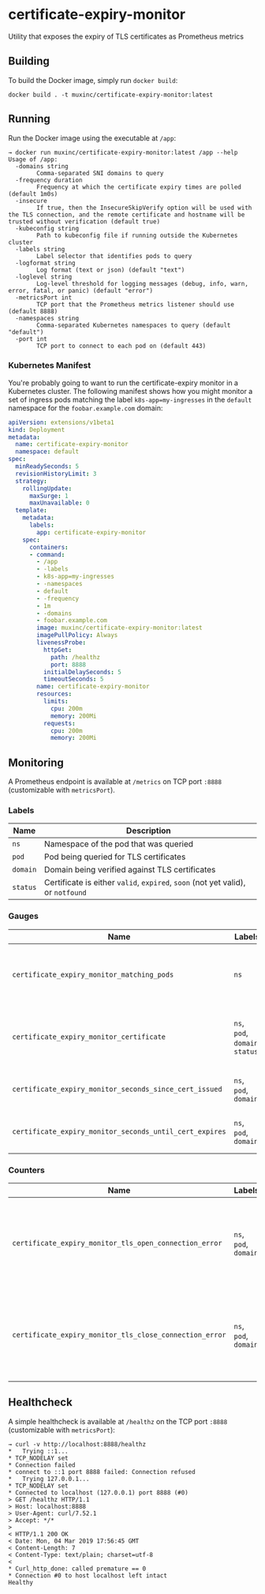 # certificate-expiry-monitor
Utility that exposes the expiry of TLS certificates as Prometheus metrics

## Building
To build the Docker image, simply run `docker build`:
```
docker build . -t muxinc/certificate-expiry-monitor:latest
```

## Running
Run the Docker image using the executable at `/app`:
```
→ docker run muxinc/certificate-expiry-monitor:latest /app --help
Usage of /app:
  -domains string
    	Comma-separated SNI domains to query
  -frequency duration
    	Frequency at which the certificate expiry times are polled (default 1m0s)
  -insecure
    	If true, then the InsecureSkipVerify option will be used with the TLS connection, and the remote certificate and hostname will be trusted without verification (default true)
  -kubeconfig string
    	Path to kubeconfig file if running outside the Kubernetes cluster
  -labels string
    	Label selector that identifies pods to query
  -logformat string
    	Log format (text or json) (default "text")
  -loglevel string
    	Log-level threshold for logging messages (debug, info, warn, error, fatal, or panic) (default "error")
  -metricsPort int
    	TCP port that the Prometheus metrics listener should use (default 8888)
  -namespaces string
    	Comma-separated Kubernetes namespaces to query (default "default")
  -port int
    	TCP port to connect to each pod on (default 443)

```

### Kubernetes Manifest
You're probably going to want to run the certificate-expiry monitor in a Kubernetes cluster. The following manifest shows how you might monitor a set of ingress pods matching the label `k8s-app=my-ingresses` in the `default` namespace for the `foobar.example.com` domain:

```yaml
apiVersion: extensions/v1beta1
kind: Deployment
metadata:
  name: certificate-expiry-monitor
  namespace: default
spec:
  minReadySeconds: 5
  revisionHistoryLimit: 3
  strategy:
    rollingUpdate:
      maxSurge: 1
      maxUnavailable: 0
  template:
    metadata:
      labels:
        app: certificate-expiry-monitor
    spec:
      containers:
      - command:
        - /app
        - -labels
        - k8s-app=my-ingresses
        - -namespaces
        - default
        - -frequency
        - 1m
        - -domains
        - foobar.example.com
        image: muxinc/certificate-expiry-monitor:latest
        imagePullPolicy: Always
        livenessProbe:
          httpGet:
            path: /healthz
            port: 8888
          initialDelaySeconds: 5
          timeoutSeconds: 5
        name: certificate-expiry-monitor
        resources:
          limits:
            cpu: 200m
            memory: 200Mi
          requests:
            cpu: 200m
            memory: 200Mi
```

## Monitoring
A Prometheus endpoint is available at `/metrics` on TCP port `:8888` (customizable with `metricsPort`).

### Labels
| Name  | Description  |
|---|---|
| `ns` | Namespace of the pod that was queried |
| `pod` | Pod being queried for TLS certificates |
| `domain` | Domain being verified against TLS certificates |
| `status` | Certificate is either `valid`, `expired`, `soon` (not yet valid), or `notfound` |

### Gauges
| Name  | Labels | Description  |
|---|---|---|
| `certificate_expiry_monitor_matching_pods` | `ns` | Number of pods that match the label filter in a namespace  |
| `certificate_expiry_monitor_certificate`  | `ns`, `pod`, `domain`, `status` | Number of pods with a certificate in a given status for the domain |
| `certificate_expiry_monitor_seconds_since_cert_issued`  | `ns`, `pod`, `domain` | Seconds since the certificate was issued  |
| `certificate_expiry_monitor_seconds_until_cert_expires`  | `ns`, `pod`, `domain` | Seconds until the certificate expires  |

### Counters
| Name  | Labels | Description  |
|---|---|---|
| `certificate_expiry_monitor_tls_open_connection_error`  | `ns`, `pod`, `domain` | Number of times an error occurred while opening a TLS connection to a pod |
| `certificate_expiry_monitor_tls_close_connection_error`  | `ns`, `pod`, `domain` | Number of times an error occurred while closing a TLS connection to a pod |

## Healthcheck
A simple healthcheck is available at `/healthz` on the TCP port `:8888` (customizable with `metricsPort`):

```
→ curl -v http://localhost:8888/healthz
*   Trying ::1...
* TCP_NODELAY set
* Connection failed
* connect to ::1 port 8888 failed: Connection refused
*   Trying 127.0.0.1...
* TCP_NODELAY set
* Connected to localhost (127.0.0.1) port 8888 (#0)
> GET /healthz HTTP/1.1
> Host: localhost:8888
> User-Agent: curl/7.52.1
> Accept: */*
>
< HTTP/1.1 200 OK
< Date: Mon, 04 Mar 2019 17:56:45 GMT
< Content-Length: 7
< Content-Type: text/plain; charset=utf-8
<
* Curl_http_done: called premature == 0
* Connection #0 to host localhost left intact
Healthy
```
